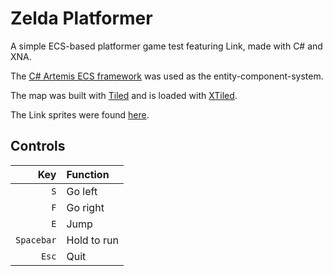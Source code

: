 Zelda Platformer
================

A simple ECS-based platformer game test featuring Link, made with C# and XNA.

The [C# Artemis ECS framework](https://github.com/thelinuxlich/artemis_CSharp) was used as the entity-component-system.

The map was built with [Tiled](http://www.mapeditor.org/) and is loaded with [XTiled](https://bitbucket.org/vinull/xtiled).

The Link sprites were found [here](http://gregarlink10.deviantart.com/art/Skyward-Sword-Link-sprites-275694168).

Controls
--------

|    Key     |  Function   |
| ---------: | :-----------|
|        `S` | Go left     |
|        `F` | Go right    |
|        `E` | Jump        |
| `Spacebar` | Hold to run |  
|      `Esc` | Quit        |  

